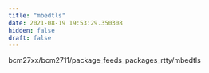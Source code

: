```yaml
---
title: "mbedtls"
date: 2021-08-19 19:53:29.350308
hidden: false
draft: false
---
```


bcm27xx/bcm2711/package_feeds_packages_rtty/mbedtls

